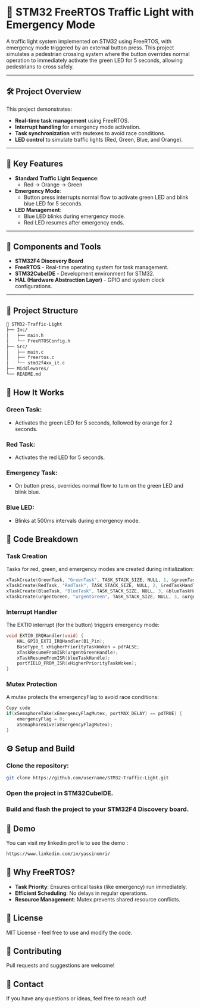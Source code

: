 # 🚦 STM32 FreeRTOS Traffic Light with Emergency Mode 

A traffic light system implemented on STM32 using FreeRTOS, with emergency mode triggered by an external button press. This project simulates a pedestrian crossing system where the button overrides normal operation to immediately activate the green LED for 5 seconds, allowing pedestrians to cross safely.

---

## 🛠️ Project Overview
This project demonstrates:
- **Real-time task management** using FreeRTOS.  
- **Interrupt handling** for emergency mode activation.  
- **Task synchronization** with mutexes to avoid race conditions.  
- **LED control** to simulate traffic lights (Red, Green, Blue, and Orange).  

---

## 🎯 Key Features
- **Standard Traffic Light Sequence**:   
  - Red -> Orange -> Green  
- **Emergency Mode**:  
  - Button press interrupts normal flow to activate green LED and blink blue LED for 5 seconds.  
- **LED Management**:  
  - Blue LED blinks during emergency mode.  
  - Red LED resumes after emergency ends.  

---

## 🔧 Components and Tools
- **STM32F4 Discovery Board**  
- **FreeRTOS** - Real-time operating system for task management.  
- **STM32CubeIDE** - Development environment for STM32.  
- **HAL (Hardware Abstraction Layer)** - GPIO and system clock configurations.  

---

## 📂 Project Structure
```bash
📁 STM32-Traffic-Light
├── Inc/
│   ├── main.h
│   └── FreeRTOSConfig.h
├── Src/
│   ├── main.c
│   ├── freertos.c
│   └── stm32f4xx_it.c
├── Middlewares/
└── README.md
```
## 🚦 How It Works

### Green Task:
- Activates the green LED for 5 seconds, followed by orange for 2 seconds.

### Red Task:
- Activates the red LED for 5 seconds.

### Emergency Task:
- On button press, overrides normal flow to turn on the green LED and blink blue.

### Blue LED:
- Blinks at 500ms intervals during emergency mode.

## 🔑 Code Breakdown

### Task Creation
Tasks for red, green, and emergency modes are created during initialization:
```c
xTaskCreate(GreenTask, "GreenTask", TASK_STACK_SIZE, NULL, 1, &greenTaskHandle);
xTaskCreate(RedTask, "RedTask", TASK_STACK_SIZE, NULL, 2, &redTaskHandle);
xTaskCreate(BlueTask, "BlueTask", TASK_STACK_SIZE, NULL, 3, &blueTaskHandle);
xTaskCreate(urgentGreen, "urgentGreen", TASK_STACK_SIZE, NULL, 3, &urgentGreenHandle);
```
### Interrupt Handler
The EXTI0 interrupt (for the button) triggers emergency mode:
```c
void EXTI0_IRQHandler(void) {
    HAL_GPIO_EXTI_IRQHandler(B1_Pin);
    BaseType_t xHigherPriorityTaskWoken = pdFALSE;
    xTaskResumeFromISR(urgentGreenHandle);
    xTaskResumeFromISR(blueTaskHandle);
    portYIELD_FROM_ISR(xHigherPriorityTaskWoken);
}
```
### Mutex Protection
A mutex protects the emergencyFlag to avoid race conditions:
```c
Copy code
if(xSemaphoreTake(xEmergencyFlagMutex, portMAX_DELAY) == pdTRUE) {
    emergencyFlag = 0;
    xSemaphoreGive(xEmergencyFlagMutex);
}
```
## ⚙️ Setup and Build
### Clone the repository:
```bash
git clone https://github.com/username/STM32-Traffic-Light.git
```
### Open the project in STM32CubeIDE.

### Build and flash the project to your STM32F4 Discovery board.

## 📸 Demo
You can visit my linkedin profile to see the demo :
```bash
https://www.linkedin.com/in/yassinomri/
```

## 🧩 Why FreeRTOS?

- **Task Priority**: Ensures critical tasks (like emergency) run immediately.
- **Efficient Scheduling**: No delays in regular operations.
- **Resource Management**: Mutex prevents shared resource conflicts.

## 📜 License
MIT License - feel free to use and modify the code.

## 🤝 Contributing
Pull requests and suggestions are welcome!

## 📧 Contact
If you have any questions or ideas, feel free to reach out!

